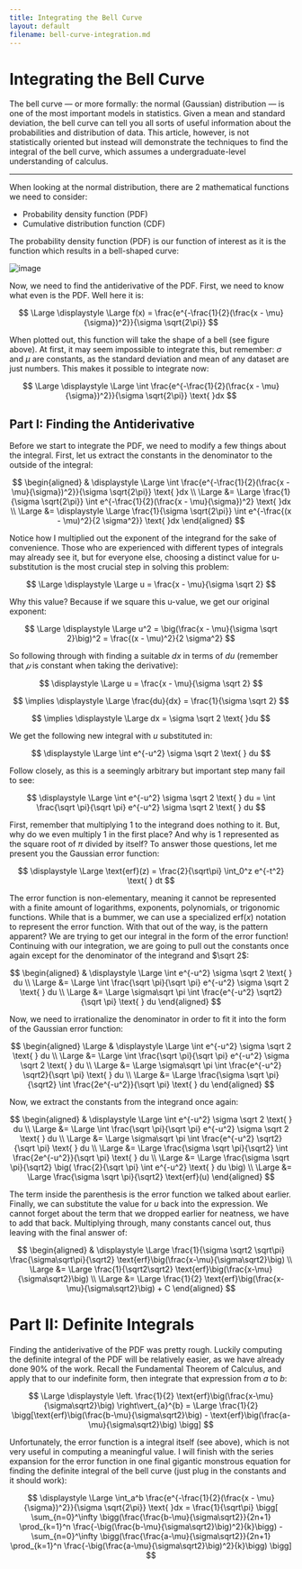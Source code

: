 ```yaml
---
title: Integrating the Bell Curve
layout: default
filename: bell-curve-integration.md
---
```


# Integrating the Bell Curve

The bell curve — or more formally: the normal (Gaussian) distribution — is one of the most important models in statistics. Given a mean and standard deviation, the bell curve can tell you all sorts of useful information about the probabilities and distribution of data. This article, however, is not statistically oriented but instead will demonstrate the techniques to find the integral of the bell curve, which assumes a undergraduate-level understanding of calculus.

***

When looking at the normal distribution, there are 2 mathematical functions we need to consider:

- Probability density function (PDF)
- Cumulative distribution function (CDF)

The probability density function (PDF) is our function of interest as it is the function which results in a bell-shaped curve:

![image](https://user-images.githubusercontent.com/73851560/185766190-a2a1aaba-1441-488c-8714-bbd956a52000.png)

Now, we need to find the antiderivative of the PDF. First, we need to know what even is the PDF. Well here it is:

$$
\Large \displaystyle \Large f(x) = \frac{e^{-\frac{1}{2}(\frac{x - \mu}{\sigma})^2}}{\sigma \sqrt{2\pi}}
$$

When plotted out, this function will take the shape of a bell (see figure above). At first, it may seem impossible to integrate this, but remember: $\sigma$ and $\mu$ are constants, as the standard deviation and mean of any dataset are just numbers. This makes it possible to integrate now:

$$
\Large \displaystyle \Large \int \frac{e^{-\frac{1}{2}(\frac{x - \mu}{\sigma})^2}}{\sigma \sqrt{2\pi}} \text{ }dx
$$

## Part I: Finding the Antiderivative
Before we start to integrate the PDF, we need to modify a few things about the integral. First, let us extract the constants in the denominator to the outside of the integral:

$$
\begin{aligned}
& \displaystyle \Large \int \frac{e^{-\frac{1}{2}(\frac{x - \mu}{\sigma})^2}}{\sigma \sqrt{2\pi}} \text{ }dx \\
\Large &= \Large \frac{1}{\sigma \sqrt{2\pi}} \int e^{-\frac{1}{2}(\frac{x - \mu}{\sigma})^2} \text{ }dx \\
\Large &= \displaystyle \Large \frac{1}{\sigma \sqrt{2\pi}} \int e^{-\frac{(x - \mu)^2}{2 \sigma^2}} \text{ }dx
\end{aligned}
$$

Notice how I multiplied out the exponent of the integrand for the sake of convenience. Those who are experienced with different types of integrals may already see it, but for everyone else, choosing a distinct value for u-substitution is the most crucial step in solving this problem:

$$
\Large \displaystyle \Large u = \frac{x - \mu}{\sigma \sqrt 2}
$$

Why this value? Because if we square this u-value, we get our original exponent:

$$
\Large \displaystyle \Large u^2 = \big(\frac{x - \mu}{\sigma \sqrt 2}\big)^2 = \frac{(x - \mu)^2}{2 \sigma^2}
$$

So following through with finding a suitable $dx$ in terms of $du$ (remember that $𝜇$ is constant when taking the derivative):

$$
\displaystyle \Large u = \frac{x - \mu}{\sigma \sqrt 2}
$$

$$
\implies \displaystyle \Large \frac{du}{dx} = \frac{1}{\sigma \sqrt 2}
$$

$$
\implies \displaystyle \Large dx = \sigma \sqrt 2 \text{ }du
$$

We get the following new integral with $u$ substituted in:

$$
\displaystyle \Large \int e^{-u^2} \sigma \sqrt 2 \text{ } du
$$

Follow closely, as this is a seemingly arbitrary but important step many fail to see:

$$
\displaystyle \Large \int e^{-u^2} \sigma \sqrt 2 \text{ } du = \int \frac{\sqrt \pi}{\sqrt \pi} e^{-u^2} \sigma \sqrt 2 \text{ } du
$$

First, remember that multiplying 1 to the integrand does nothing to it. But, why do we even multiply 1 in the first place? And why is 1 represented as the square root of $\pi$ divided by itself? To answer those questions, let me present you the Gaussian error function:

$$
\displaystyle \Large \text{erf}(z) = \frac{2}{\sqrt\pi} \int_0^z e^{-t^2} \text{ } dt
$$

The error function is non-elementary, meaning it cannot be represented with a finite amount of logarithms, exponents, polynomials, or trigonomic functions. While that is a bummer, we can use a specialized $\text{erf}(x)$ notation to represent the error function. With that out of the way, is the pattern apparent? We are trying to get our integral in the form of the error function! Continuing with our integration, we are going to pull out the constants once again except for the denominator of the integrand and $\sqrt 2$:

$$
\begin{aligned}
& \displaystyle \Large \int e^{-u^2} \sigma \sqrt 2 \text{ } du \\
\Large &= \Large \int \frac{\sqrt \pi}{\sqrt \pi} e^{-u^2} \sigma \sqrt 2 \text{ } du \\
\Large &= \Large \sigma\sqrt \pi \int \frac{e^{-u^2} \sqrt2}{\sqrt \pi} \text{ } du
\end{aligned}
$$

Now, we need to irrationalize the denominator in order to fit it into the form of the Gaussian error function:

$$
\begin{aligned}
\Large & \displaystyle \Large \int e^{-u^2} \sigma \sqrt 2 \text{ } du \\
\Large &= \Large \int \frac{\sqrt \pi}{\sqrt \pi} e^{-u^2} \sigma \sqrt 2 \text{ } du \\
\Large &= \Large \sigma\sqrt \pi \int \frac{e^{-u^2} \sqrt2}{\sqrt \pi} \text{ } du \\
\Large &= \Large \frac{\sigma \sqrt \pi}{\sqrt2} \int \frac{2e^{-u^2}}{\sqrt \pi} \text{ } du
\end{aligned}
$$

Now, we extract the constants from the integrand once again:

$$
\begin{aligned}
& \displaystyle \Large \int e^{-u^2} \sigma \sqrt 2 \text{ } du \\
\Large &= \Large \int \frac{\sqrt \pi}{\sqrt \pi} e^{-u^2} \sigma \sqrt 2 \text{ } du \\
\Large &= \Large \sigma\sqrt \pi \int \frac{e^{-u^2} \sqrt2}{\sqrt \pi} \text{ } du \\
\Large &= \Large \frac{\sigma \sqrt \pi}{\sqrt2} \int \frac{2e^{-u^2}}{\sqrt \pi} \text{ } du \\
\Large &= \Large \frac{\sigma \sqrt \pi}{\sqrt2} \big( \frac{2}{\sqrt \pi} \int e^{-u^2} \text{ } du \big) \\
\Large &= \Large \frac{\sigma \sqrt \pi}{\sqrt2} \text{erf}(u)
\end{aligned}
$$

The term inside the parenthesis is the error function we talked about earlier. Finally, we can substitute the value for $u$ back into the expression. We cannot forget about the term that we dropped earlier for neatness, we have to add that back. Multiplying through, many constants cancel out, thus leaving with the final answer of:

$$
\begin{aligned}
& \displaystyle \Large \frac{1}{\sigma \sqrt2 \sqrt\pi} \frac{\sigma\sqrt\pi}{\sqrt2} \text{erf}\big(\frac{x-\mu}{\sigma\sqrt2}\big) \\
\Large &= \Large \frac{1}{\sqrt2\sqrt2} \text{erf}\big(\frac{x-\mu}{\sigma\sqrt2}\big) \\
\Large &= \Large \frac{1}{2} \text{erf}\big(\frac{x-\mu}{\sigma\sqrt2}\big) + C
\end{aligned}
$$

# Part II: Definite Integrals
Finding the antiderivative of the PDF was pretty rough. Luckily computing the definite integral of the PDF will be relatively easier, as we have already done 90% of the work. Recall the Fundamental Theorem of Calculus, and apply that to our indefinite form, then integrate that expression from $a$ to $b$:

$$
 \Large \displaystyle \left. \frac{1}{2} \text{erf}\big(\frac{x-\mu}{\sigma\sqrt2}\big) \right\vert_{a}^{b} = \Large \frac{1}{2} \bigg[\text{erf}\big(\frac{b-\mu}{\sigma\sqrt2}\big) - \text{erf}\big(\frac{a-\mu}{\sigma\sqrt2}\big) \bigg]
$$

Unfortunately, the error function is a integral itself (see above), which is not very useful in computing a meaningful value. I will finish with the series expansion for the error function in one final gigantic monstrous equation for finding the definite integral of the bell curve (just plug in the constants and it should work):

$$
\displaystyle \Large \int_a^b \frac{e^{-\frac{1}{2}(\frac{x - \mu}{\sigma})^2}}{\sigma \sqrt{2\pi}} \text{ }dx = \frac{1}{\sqrt\pi} \bigg[ \sum_{n=0}^\infty \bigg(\frac{\frac{b-\mu}{\sigma\sqrt2}}{2n+1} \prod_{k=1}^n \frac{-\big(\frac{b-\mu}{\sigma\sqrt2}\big)^2}{k}\bigg) - \sum_{n=0}^\infty \bigg(\frac{\frac{a-\mu}{\sigma\sqrt2}}{2n+1} \prod_{k=1}^n \frac{-\big(\frac{a-\mu}{\sigma\sqrt2}\big)^2}{k}\bigg) \bigg]
$$
